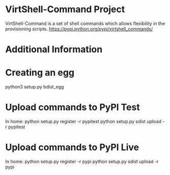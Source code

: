 VirtShell-Command Project
=========================

VirtShell-Command is a set of shell commands which allows flexibility in the provisioning scripts.
https://pypi.python.org/pypi/virtshell_commands/

Additional Information
======================

Creating an egg
===============
python3 setup.py bdist_egg

Upload commands to PyPI Test
============================
In home:
python setup.py register -r pypitest
python setup.py sdist upload -r pypitest

Upload commands to PyPI Live
============================
In home:
python setup.py register -r pypi
python setup.py sdist upload -r pypi